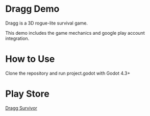 # Dragg Demo
Dragg is a 3D rogue-lite survival game.

This demo includes the game mechanics and google play account integration.

# How to Use
Clone the repository and run project.godot with Godot 4.3+

# Play Store
[Dragg Survivor](https://play.google.com/store/apps/details?id=com.kechi.mobile)
